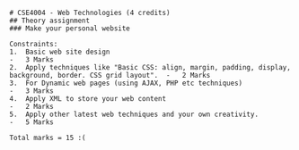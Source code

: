    # CSE4004 - Web Technologies (4 credits)
    ## Theory assignment
    ### Make your personal website

    Constraints: 
    1.	Basic web site design                                                                                     -   3 Marks
    2.	Apply techniques like "Basic CSS: align, margin, padding, display, background, border. CSS grid layout".  -   2 Marks
    3.	For Dynamic web pages (using AJAX, PHP etc techniques)                                                    -   3 Marks
    4.	Apply XML to store your web content                                                                       -   2 Marks
    5.	Apply other latest web techniques and your own creativity.                                                -   5 Marks

    Total marks = 15 :(
